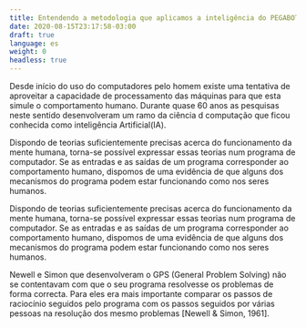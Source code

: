 ```yaml
---
title: Entendendo a metodologia que aplicamos a inteligência do PEGABOT
date: 2020-08-15T23:17:58-03:00
draft: true
language: es
weight: 0
headless: true
---
```

Desde início do uso do computadores pelo homem existe uma tentativa de aproveitar a capacidade de processamento das máquinas para que esta simule o comportamento humano. Durante quase 60 anos as pesquisas neste sentido desenvolveram um ramo da ciência d  computação que ficou conhecida como inteligência Artificial(IA).

Dispondo de teorias suficientemente precisas acerca do  funcionamento da mente humana, torna-se possível expressar essas teorias num programa de computador. Se as entradas e as saídas de um programa corresponder ao comportamento humano, dispomos de uma evidência de que alguns dos mecanismos do programa podem estar funcionando como nos seres humanos.

Dispondo de teorias suficientemente precisas acerca do  funcionamento da mente humana, torna-se possível expressar essas teorias num programa de computador. Se as entradas e as saídas de um programa corresponder ao comportamento humano, dispomos de uma evidência de que alguns dos mecanismos do programa podem estar funcionando como nos seres humanos.

Newell e Simon que desenvolveram o GPS (General Problem Solving) não se contentavam com que o seu programa resolvesse os problemas de forma correcta. Para eles era mais importante comparar os passos de raciocínio seguidos pelo programa com os passos seguidos por várias pessoas na resolução dos mesmo problemas [Newell & Simon, 1961].
